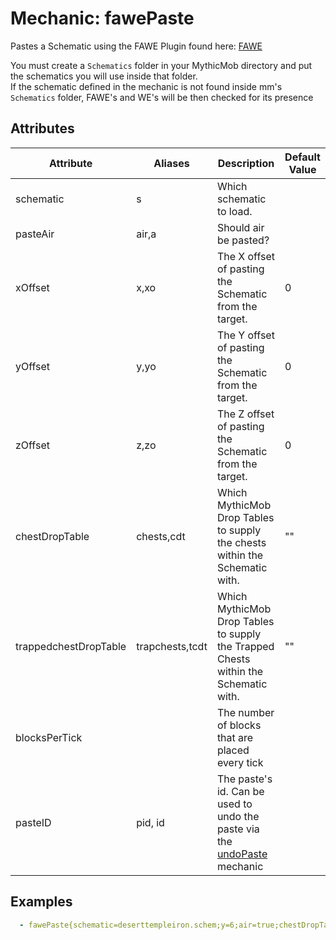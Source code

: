 Mechanic: fawePaste
===============

Pastes a Schematic using the FAWE Plugin found here: [FAWE](https://www.spigotmc.org/resources/fast-async-worldedit.13932/)

You must create a `Schematics` folder in your MythicMob directory and put the schematics you will use inside that folder.<br>
If the schematic defined in the mechanic is not found inside mm's `Schematics` folder, FAWE's and WE's will be then checked for its presence

Attributes
----------

| Attribute | Aliases | Description  | Default Value |
|-----------|---------|---------------------------------------------------------------|---------------|
| schematic |  s   | Which schematic to load. |   |
| pasteAir | air,a   | Should air be pasted? |   |
| xOffset | x,xo  | The X offset of pasting the Schematic from the target.   | 0 |
| yOffset | y,yo  | The Y offset of pasting the Schematic from the target.   | 0 |
| zOffset | z,zo  | The Z offset of pasting the Schematic from the target.   | 0 |
| chestDropTable | chests,cdt  | Which MythicMob Drop Tables to supply the chests within the Schematic with.   | "" |
| trappedchestDropTable | trapchests,tcdt  | Which MythicMob Drop Tables to supply the Trapped Chests within the Schematic with.   | "" |
| blocksPerTick  || The number of blocks that are placed every tick  |   |
| pasteID   | pid, id | The paste's id. Can be used to undo the paste via the [undoPaste] mechanic |   |
  

Examples
--------
```yaml
  - fawePaste{schematic=deserttempleiron.schem;y=6;air=true;chestDropTable=IronDropTable} @origin
```


  [undoPaste]: /Skills/mechanics/undopaste